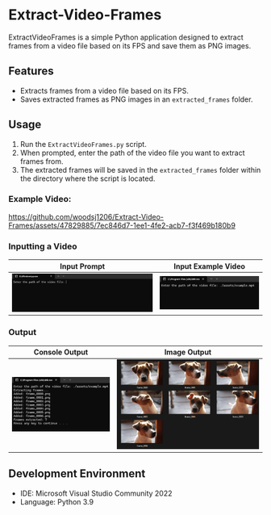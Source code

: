 

# Extract-Video-Frames
ExtractVideoFrames is a simple Python application designed to extract frames from a video file based on its FPS and save them as PNG images.


## Features
- Extracts frames from a video file based on its FPS.
- Saves extracted frames as PNG images in an `extracted_frames` folder.


## Usage
1. Run the `ExtractVideoFrames.py` script.
2. When prompted, enter the path of the video file you want to extract frames from.
3. The extracted frames will be saved in the `extracted_frames` folder within the directory where the script is located.


### Example Video:
https://github.com/woodsj1206/Extract-Video-Frames/assets/47829885/7ec846d7-1ee1-4fe2-acb7-f3f469b180b9

### Inputting a Video
| Input Prompt        | Input Example Video           |
| ------------- |:-------------:|
| ![Screenshot](assets/input_prompt_screenshot.png) | ![Screenshot](assets/input_example_screenshot.png) |


### Output
| Console Output       | Image Output           |
| ------------- |:-------------:|
| ![Screenshot](assets/console_output_screenshot.png) | ![Screenshot](assets/image_output_screenshot.png) | 


## Development Environment
- IDE: Microsoft Visual Studio Community 2022 
- Language: Python 3.9
